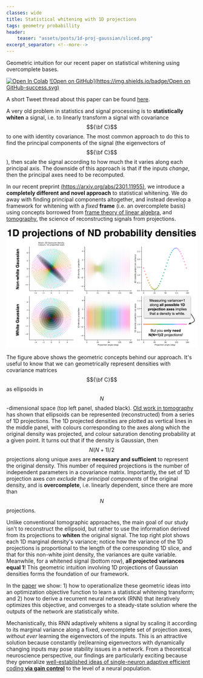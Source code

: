 ```yaml
---
classes: wide
title: Statistical whitening with 1D projections
tags: geometry probabillity
header:
    teaser: "assets/posts/1d-proj-gaussian/sliced.png"
excerpt_separator: <!--more-->
---
```

Geometric intuition for our recent paper on statistical whitening using overcomplete bases.
<!--more-->
[![Open In Colab](https://colab.research.google.com/assets/colab-badge.svg)](https://colab.research.google.com/github/lyndond/lyndond.github.io/blob/master/code/2023-03-05-1d-proj-gaussian.ipynb)
[![Open on GitHub](https://img.shields.io/badge/Open on GitHub-success.svg)](https://github.com/lyndond/lyndond.github.io/blob/master/code/2023-03-05-1d-proj-gaussian.ipynb)

<!-- describe statistical whitening and history -->
A short Tweet thread about this paper can be found [here](https://twitter.com/lyndoryndo/status/1632823010649423872).

A very old problem in statistics and signal processing is to **statistically whiten** a signal, i.e. to linearly transform a signal with covariance $${\bf C}$$ to one with identity covariance. The most common approach to do this to find the principal components of the signal (the eigenvectors of $${\bf C}$$), then scale the signal according to how much the it varies along each principal axis. The downside of this approach is that if the inputs _change_, then the principal axes need to be recomputed.

In our recent preprint [(https://arxiv.org/abs/2301.11955)](https://arxiv.org/abs/2301.11955), we introduce a **completely different and novel approach** to statistical whitening. We do away with finding principal components altogether, and instead develop a framework for whitening with a _fixed_ **frame** (i.e. an overcomplete basis) using concepts borrowed from [frame theory of linear algebra](https://en.wikipedia.org/wiki/Frame_(linear_algebra)), and [tomography](https://en.wikipedia.org/wiki/Tomography), the science of reconstructing signals from projections.

![png](/assets/posts/1d-proj-gaussian/1d_intuition.png)

The figure above shows the geometric concepts behind our approach. It's useful to know that we can geometrically represent densities with covariance matrices $${\bf C}$$ as ellipsoids in $$N$$-dimensional space (top left panel, shaded black). [Old work in tomography](https://doi.org/10.1006/cgip.1994.1012) has shown that ellipsoids can be represented (reconstructed) from a series of 1D projections. The 1D projected densities are plotted as vertical lines in the middle panel, with colours corresponding to the axes along which the original density was projected, and colour saturation denoting probability at a given point. It turns out that if the density is Gaussian, then $$N(N+1)/2$$ projections along unique axes are **necessary and sufficient** to represent the original density. This number of required projections is the number of independent parameters in a covariance matrix. Importantly, the set of 1D projection axes _can exclude the principal components_ of the original density, and is **overcomplete**, i.e. linearly dependent, since there are more than $$N$$ projections.

Unlike conventional tomographic approaches, the main goal of our study isn't to reconstruct the ellipsoid, but rather to use the information derived from its projections to **whiten** the original signal. The top right plot shows each 1D marginal density's variance; notice how the variance of the 1D projections is proportional to the length of the corresponding 1D slice, and that for this non-white joint density, the variances are quite variable. Meanwhile, for a whitened signal (bottom row), **all projected variances equal 1**! This geometric intuition involving 1D projections of Gaussian densities forms the foundation of our framework.

In the [paper](https://arxiv.org/abs/2301.11955) we show: 1) how to operationalize these geometric ideas into an optimization objective function to learn a statistical whitening transform; and 2) how to derive a recurrent neural network (RNN) that iteratively optimizes this objective, and converges to a steady-state solution where the outputs of the network are statistically white.

Mechanistically, this RNN adaptively whitens a signal by scaling it according to its marginal variance along a fixed, overcomplete set of projection axes, _without ever_ learning the eigenvectors of the inputs. This is an attractive solution because constantly (re)learning eigenvectors with dynamically changing inputs may pose stability issues in a network. From a theoretical neuroscience perspective, our findings are particularly exciting because they generalize [well-established ideas of single-neuron adaptive efficient coding **via gain control**](https://doi.org/10.1038/35090500) to the level of a neural population.
